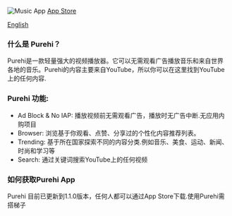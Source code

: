 ![Music App](https://github.com/Purehi/Purehi/assets/138559218/cb3e4c99-3ea9-45ca-9e9c-dcc2e6d6b3b8)
[App Store](https://apps.apple.com/app/purehi-hd-videos-photos/id6450441346?platform=iphone)

[English](https://github.com/Purehi/Purehi/blob/main/README.md)
### 什么是 Purehi？
Purehi是一款轻量强大的视频播放器。它可以无需观看广告播放音乐和来自世界各地的音乐。Purehi的内容主要来自YouTube，所以你可以在这里找到YouTube上的任何内容.

### Purehi 功能:
- Ad Block & No IAP: 播放视频前无需观看广告，播放时无广告中断.无应用内购项目
- Browser: 浏览基于你观看、点赞、分享过的个性化内容推荐列表。
- Trending: 基于所在国家探索不同的内容分类.例如音乐、美食、运动、新闻、时尚和学习等
- Search: 通过关键词搜索YouTube上的任何视频
### 如何获取Purehi App
Purehi 目前已更新到1.1.0版本，任何人都可以通过App Store下载.使用Purehi需搭梯子
